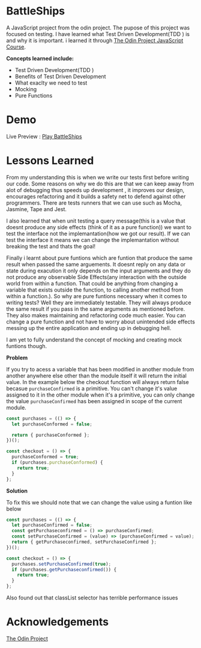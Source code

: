 # BattleShips

A JavaScript project from the odin project. The pupose of this project was focused on testing. I have learned what Test Driven Development(TDD ) is and why it is important. i learned it through [The Odin Project JavaScript Course](https://www.theodinproject.com/paths/full-stack-javascript/courses/javascript).

**Concepts learned include:**

- Test Driven Development(TDD )
- Benefits of Test Driven Development
- What exaclty we need to test
- Mocking
- Pure Functions

# Demo

Live Preview : [Play BattleShips](icep0ps.github.io/calculator/)

# Lessons Learned

From my understanding this is when we write our tests first before writing our code. Some reasons on why we do this are that we can keep away from alot of debugging thus speeds up development , it improves our design, encourages refactoring and it builds a safety net to defend against other programmers. There are tests runners that we can use such as Mocha, Jasmine, Tape and Jest.

I also learned that when unit testing a query message(this is a value that doesnt produce any side effects (think of it as a pure function)) we want to test the interface not the implemantation(how we got our result). If we can test the interface it means we can change the implemantation without breaking the test and thats the goal!

Finally i learnt about pure funtions which are funtion that produce the same result when passed the same arguements. It doesnt reply on any data or state during exacution it only depends on the input arguments and they do not produce any observable Side Effects(any interaction with the outside world from within a function. That could be anything from changing a variable that exists outside the function, to calling another method from within a function.). So why are pure funtions necessary when it comes to writing tests? Well they are immediately testable. They will always produce the same result if you pass in the same arguments as mentioned before. They also makes maintaining and refactoring code much easier. You can change a pure function and not have to worry about unintended side effects messing up the entire application and ending up in debugging hell.

I am yet to fully understand the concept of mocking and creating mock funtions though.

**Problem**

If you try to acess a variable that has been modified in another module from another anywhere else other than the module itself it will return the initial value. In the example below the checkout function will always return false becasue `purchaseConfirmed` is a primitive. You can't change it's value assigned to it in the other module when it's a primitive, you can only change the value `purchaseConfirmed` has been assigned in scope of the current module.

```js
const purchases = (() => {
  let purchaseConformed = false;

  return { purchaseConformed };
})();

const checkout = () => {
  purchaseConformed = true;
  if (purchases.purchaseConformed) {
    return true;
  }
};
```

**Solution**

To fix this we should note that we can change the value using a funtion like below

```js
const purchases = (() => {
  let purchaseConfirmed = false;
  const getPurchaseconfirmed = () => purchaseConfirmed;
  const setPurchaseConfirmed = (value) => (purchaseConfirmed = value);
  return { getPurchaseconfirmed, setPurchaseConfirmed };
})();

const checkout = () => {
  purchases.setPurchaseConfirmed(true);
  if (purchases.getPurchaseconfirmed()) {
    return true;
  }
};
```

Also found out that classList selector has terrible performance issues

# Acknowledgements

[The Odin Project](https://www.theodinproject.com)
